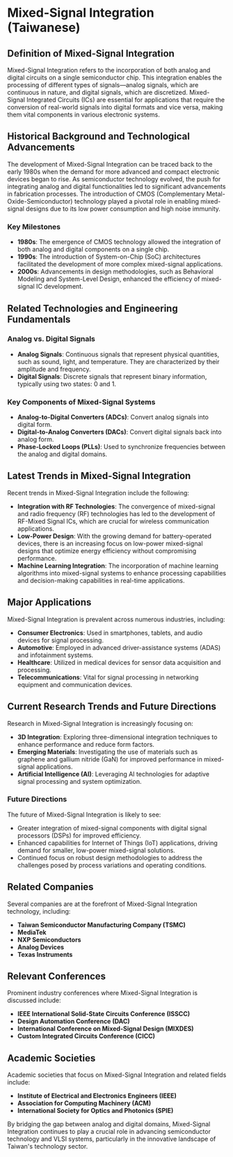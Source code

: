 # Mixed-Signal Integration (Taiwanese)

## Definition of Mixed-Signal Integration

Mixed-Signal Integration refers to the incorporation of both analog and digital circuits on a single semiconductor chip. This integration enables the processing of different types of signals—analog signals, which are continuous in nature, and digital signals, which are discretized. Mixed-Signal Integrated Circuits (ICs) are essential for applications that require the conversion of real-world signals into digital formats and vice versa, making them vital components in various electronic systems.

## Historical Background and Technological Advancements

The development of Mixed-Signal Integration can be traced back to the early 1980s when the demand for more advanced and compact electronic devices began to rise. As semiconductor technology evolved, the push for integrating analog and digital functionalities led to significant advancements in fabrication processes. The introduction of CMOS (Complementary Metal-Oxide-Semiconductor) technology played a pivotal role in enabling mixed-signal designs due to its low power consumption and high noise immunity.

### Key Milestones
- **1980s**: The emergence of CMOS technology allowed the integration of both analog and digital components on a single chip.
- **1990s**: The introduction of System-on-Chip (SoC) architectures facilitated the development of more complex mixed-signal applications.
- **2000s**: Advancements in design methodologies, such as Behavioral Modeling and System-Level Design, enhanced the efficiency of mixed-signal IC development.

## Related Technologies and Engineering Fundamentals

### Analog vs. Digital Signals
- **Analog Signals**: Continuous signals that represent physical quantities, such as sound, light, and temperature. They are characterized by their amplitude and frequency.
- **Digital Signals**: Discrete signals that represent binary information, typically using two states: 0 and 1.

### Key Components of Mixed-Signal Systems
- **Analog-to-Digital Converters (ADCs)**: Convert analog signals into digital form.
- **Digital-to-Analog Converters (DACs)**: Convert digital signals back into analog form.
- **Phase-Locked Loops (PLLs)**: Used to synchronize frequencies between the analog and digital domains.

## Latest Trends in Mixed-Signal Integration

Recent trends in Mixed-Signal Integration include the following:

- **Integration with RF Technologies**: The convergence of mixed-signal and radio frequency (RF) technologies has led to the development of RF-Mixed Signal ICs, which are crucial for wireless communication applications.
- **Low-Power Design**: With the growing demand for battery-operated devices, there is an increasing focus on low-power mixed-signal designs that optimize energy efficiency without compromising performance.
- **Machine Learning Integration**: The incorporation of machine learning algorithms into mixed-signal systems to enhance processing capabilities and decision-making capabilities in real-time applications.

## Major Applications

Mixed-Signal Integration is prevalent across numerous industries, including:

- **Consumer Electronics**: Used in smartphones, tablets, and audio devices for signal processing.
- **Automotive**: Employed in advanced driver-assistance systems (ADAS) and infotainment systems.
- **Healthcare**: Utilized in medical devices for sensor data acquisition and processing.
- **Telecommunications**: Vital for signal processing in networking equipment and communication devices.

## Current Research Trends and Future Directions

Research in Mixed-Signal Integration is increasingly focusing on:

- **3D Integration**: Exploring three-dimensional integration techniques to enhance performance and reduce form factors.
- **Emerging Materials**: Investigating the use of materials such as graphene and gallium nitride (GaN) for improved performance in mixed-signal applications.
- **Artificial Intelligence (AI)**: Leveraging AI technologies for adaptive signal processing and system optimization.

### Future Directions
The future of Mixed-Signal Integration is likely to see:
- Greater integration of mixed-signal components with digital signal processors (DSPs) for improved efficiency.
- Enhanced capabilities for Internet of Things (IoT) applications, driving demand for smaller, low-power mixed-signal solutions.
- Continued focus on robust design methodologies to address the challenges posed by process variations and operating conditions.

## Related Companies

Several companies are at the forefront of Mixed-Signal Integration technology, including:
- **Taiwan Semiconductor Manufacturing Company (TSMC)**
- **MediaTek**
- **NXP Semiconductors**
- **Analog Devices**
- **Texas Instruments**

## Relevant Conferences

Prominent industry conferences where Mixed-Signal Integration is discussed include:
- **IEEE International Solid-State Circuits Conference (ISSCC)**
- **Design Automation Conference (DAC)**
- **International Conference on Mixed-Signal Design (MIXDES)**
- **Custom Integrated Circuits Conference (CICC)**

## Academic Societies

Academic societies that focus on Mixed-Signal Integration and related fields include:
- **Institute of Electrical and Electronics Engineers (IEEE)**
- **Association for Computing Machinery (ACM)**
- **International Society for Optics and Photonics (SPIE)**

By bridging the gap between analog and digital domains, Mixed-Signal Integration continues to play a crucial role in advancing semiconductor technology and VLSI systems, particularly in the innovative landscape of Taiwan's technology sector.
